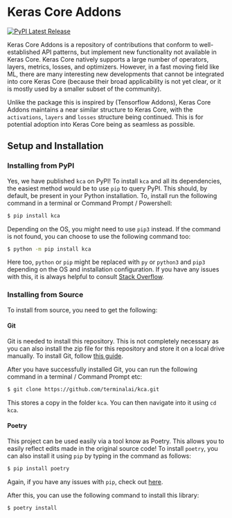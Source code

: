 # Keras Core Addons

[![PyPI Latest Release](https://img.shields.io/pypi/v/kca.svg)](https://pypi.org/project/kca/)

[//]: # ([![PyPI Downloads]&#40;https://static.pepy.tech/badge/kca&#41;]&#40;https://pepy.tech/project/kca&#41;)

Keras Core Addons is a repository of contributions that conform to well-established API patterns, but implement new 
functionality not available in Keras Core. Keras Core natively supports a large number of operators, layers, metrics, 
losses, and optimizers. However, in a fast moving field like ML, there are many interesting new developments that cannot 
be integrated into core Keras Core (because their broad applicability is not yet clear, or it is mostly used by a 
smaller subset of the community).

Unlike the package this is inspired by (Tensorflow Addons), Keras Core Addons maintains a near similar structure to 
Keras Core, with the `activations`, `layers` and `losses` structure being continued. This is for potential adoption into
Keras Core being as seamless as possible.

Setup and Installation
-------------

### Installing from PyPI

Yes, we have published `kca` on PyPI! To install `kca` and all its dependencies, the easiest method would be to use 
`pip` to query PyPI. This should, by default, be present in your Python installation. To, install run the following 
command in a terminal or Command Prompt / Powershell:

```bash
$ pip install kca
```

Depending on the OS, you might need to use `pip3` instead. If the command is not found, you can choose to use the
following command too:

```bash
$ python -m pip install kca
```

Here too, `python` or `pip` might be replaced with `py` or `python3` and `pip3` depending on the OS and installation 
configuration. If you have any issues with this, it is always helpful to consult 
[Stack Overflow](https://stackoverflow.com/).

### Installing from Source

To install from source, you need to get the following:

#### Git

Git is needed to install this repository. This is not completely necessary as you can also install the zip file for this 
repository and store it on a local drive manually. To install Git, follow 
[this guide](https://git-scm.com/book/en/v2/Getting-Started-Installing-Git).

After you have successfully installed Git, you can run the following command in a terminal / Command Prompt etc:

```bash
$ git clone https://github.com/terminalai/kca.git
```

This stores a copy in the folder `kca`. You can then navigate into it using `cd kca`.

#### Poetry

This project can be used easily via a tool know as Poetry. This allows you to easily reflect edits made in the original 
source code! To install `poetry`, you can also install it using `pip` by typing in the command as follows:

```bash
$ pip install poetry
```

Again, if you have any issues with `pip`, check out [here](#installing-from-pypi).

After this, you can use the following command to install this library:

```bash
$ poetry install
```